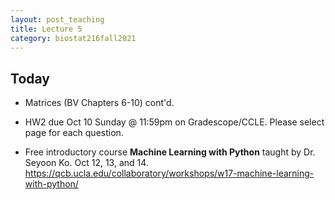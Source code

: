 ```yaml
---
layout: post_teaching
title: Lecture 5
category: biostat216fall2021
---
```


## Today

* Matrices (BV Chapters 6-10) cont'd.

* HW2 due Oct 10 Sunday @ 11:59pm on Gradescope/CCLE. Please select page for each question.

* Free introductory course **Machine Learning with Python** taught by Dr. Seyoon Ko. Oct 12, 13, and 14. <https://qcb.ucla.edu/collaboratory/workshops/w17-machine-learning-with-python/>
